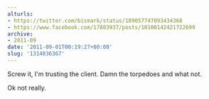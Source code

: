 ```yaml
---
alturls:
- https://twitter.com/bismark/status/109057747093434368
- https://www.facebook.com/17803937/posts/10100142421722699
archive:
- 2011-09
date: '2011-09-01T00:19:27+00:00'
slug: '1314836367'
---
```


Screw it, I'm trusting the client. Damn the torpedoes and what not.

Ok not really.

